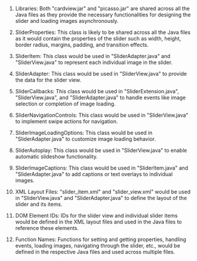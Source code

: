 1. Libraries: Both "cardview.jar" and "picasso.jar" are shared across all the Java files as they provide the necessary functionalities for designing the slider and loading images asynchronously.

2. SliderProperties: This class is likely to be shared across all the Java files as it would contain the properties of the slider such as width, height, border radius, margins, padding, and transition effects.

3. SliderItem: This class would be used in "SliderAdapter.java" and "SliderView.java" to represent each individual image in the slider.

4. SliderAdapter: This class would be used in "SliderView.java" to provide the data for the slider view.

5. SliderCallbacks: This class would be used in "SliderExtension.java", "SliderView.java", and "SliderAdapter.java" to handle events like image selection or completion of image loading.

6. SliderNavigationControls: This class would be used in "SliderView.java" to implement swipe actions for navigation.

7. SliderImageLoadingOptions: This class would be used in "SliderAdapter.java" to customize image loading behavior.

8. SliderAutoplay: This class would be used in "SliderView.java" to enable automatic slideshow functionality.

9. SliderImageCaptions: This class would be used in "SliderItem.java" and "SliderAdapter.java" to add captions or text overlays to individual images.

10. XML Layout Files: "slider_item.xml" and "slider_view.xml" would be used in "SliderView.java" and "SliderAdapter.java" to define the layout of the slider and its items.

11. DOM Element IDs: IDs for the slider view and individual slider items would be defined in the XML layout files and used in the Java files to reference these elements.

12. Function Names: Functions for setting and getting properties, handling events, loading images, navigating through the slider, etc., would be defined in the respective Java files and used across multiple files.
